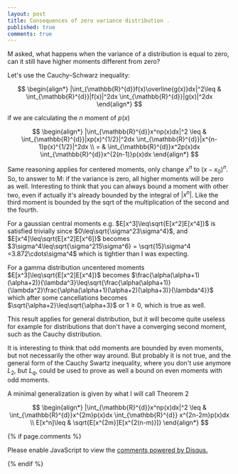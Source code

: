 ```yaml
---
layout: post
title: Consequences of zero variance distribution .
published: true
comments: true
---
```



M asked, what happens when the variance of a distribution is equal to zero, can it still have higher moments different from zero?

Let's use the Cauchy–Schwarz inequality:

$$
\begin{align*}
    |\int_{\mathbb{R}^{d}}f(x)\overline{g(x)}dx|^2\leq & \int_{\mathbb{R}^{d}}|f(x)|^2dx \int_{\mathbb{R}^{d}}|g(x)|^2dx
\end{align*}
$$

if we are calculating the $n$ moment of $p(x)$


$$
\begin{align*}
    |\int_{\mathbb{R}^{d}}x^np(x)dx|^2
    \leq & \int_{\mathbb{R}^{d}}|xp(x)^{1/2}|^2dx \int_{\mathbb{R}^{d}}|x^{n-1}p(x)^{1/2}|^2dx \\
    = & \int_{\mathbb{R}^{d}}x^2p(x)dx \int_{\mathbb{R}^{d}}x^{2(n-1)}p(x)dx
\end{align*}
$$

Same reasoning  applies for centered moments, only change $x^n$ to $(x-x_0)^n$.
So, to answer to M: if the variance is zero, all higher moments will be zero as well. Interesting to think 
that you can always bound a moment with other two, even if actually it's already bounded 
by the integral of $|x^n|$. Like the third moment is 
bounded by the sqrt of the multiplication of the second and the fourth.

For a gaussian central moments e.g. $E[x^3]\leq\sqrt{E[x^2]E[x^4]}$ is satisfied 
trivially since $0\leq\sqrt{\sigma^23\sigma^4}$, and $E[x^4]\leq\sqrt{E[x^2]E[x^6]}$ 
becomes $3\sigma^4\leq\sqrt{\sigma^215\sigma^6} = \sqrt{15}\sigma^4 =3.872\cdots\sigma^4$ 
which is tightier than I was expecting.

For a gamma distribution uncentered moments $E[x^3]\leq\sqrt{E[x^2]E[x^4]}$ 
becomes $\frac{\alpha(\alpha+1)(\alpha+2)}{\lambda^3}\leq\sqrt{\frac{\alpha(\alpha+1)}{\lambda^2}\frac{\alpha(\alpha+1)(\alpha+2)(\alpha+3)}{\lambda^4}}$ which 
after some cancellations becomes $\sqrt{\alpha+2}\leq\sqrt{\alpha+3}$ or $1\geq0$, which is true as well.

This result applies for general distribution, but it will become quite useless for example 
for distributions that don't have a converging second moment, such as the Cauchy distribution.

It is interesting to think that odd moments are bounded by even moments, but not necessarily 
the other way around. But probably it is not true, and the general form of the Cauchy Swartz inequality, 
where you don't use anymore $L_2$, but $L_q$, could be used to prove as well a bound on even 
moments with odd moments.

A minimal generalization is given by what I will call Theorem 2

$$
\begin{align*}
    |\int_{\mathbb{R}^{d}}x^np(x)dx|^2
    \leq & \int_{\mathbb{R}^{d}}x^{2m}p(x)dx \int_{\mathbb{R}^{d}} x^{2n-2m}p(x)dx \\
    E[x^n]\leq & \sqrt{E[x^{2m}]E[x^{2(n-m)}]}
\end{align*}
$$

{% if page.comments %} 



<div id="disqus_thread"></div>
<script>

/**
*  RECOMMENDED CONFIGURATION VARIABLES: EDIT AND UNCOMMENT THE SECTION BELOW TO INSERT DYNAMIC VALUES FROM YOUR PLATFORM OR CMS.
*  LEARN WHY DEFINING THESE VARIABLES IS IMPORTANT: https://disqus.com/admin/universalcode/#configuration-variables*/
/*
var disqus_config = function () {
this.page.url = PAGE_URL;  // Replace PAGE_URL with your page's canonical URL variable
this.page.identifier = PAGE_IDENTIFIER; // Replace PAGE_IDENTIFIER with your page's unique identifier variable
};
*/
(function() { // DON'T EDIT BELOW THIS LINE
var d = document, s = d.createElement('script');
s.src = 'https://https-lucehe-github-io.disqus.com/embed.js';
s.setAttribute('data-timestamp', +new Date());
(d.head || d.body).appendChild(s);
})();
</script>
<noscript>Please enable JavaScript to view the <a href="https://disqus.com/?ref_noscript">comments powered by Disqus.</a></noscript>



{% endif %}
